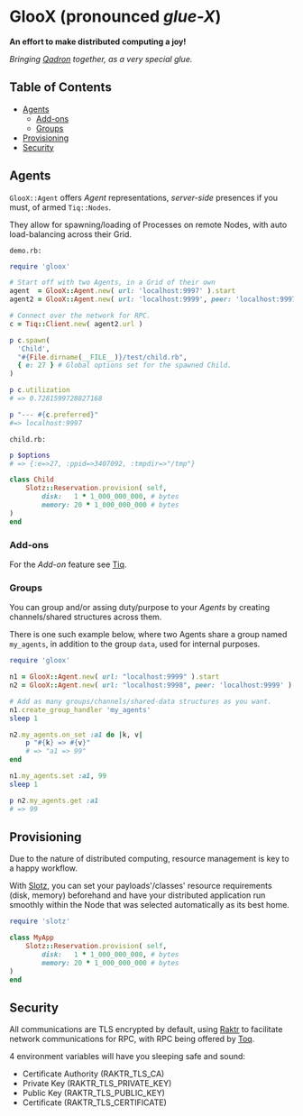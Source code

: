 # GlooX (pronounced _glue-X_)

**An effort to make distributed computing a joy!**

_Bringing [Qadron](https://github.com/qadron) together, as a very special glue._

## Table of Contents

- [Agents](#agents)
  - [Add-ons](#add-ons)
  - [Groups](#groups)
- [Provisioning](#provisioning)
- [Security](#security)

## Agents

`GlooX::Agent` offers _Agent_ representations, _server-side_ presences if you must,
of armed `Tiq::Nodes`.

They allow for spawning/loading of Processes on remote Nodes, with auto load-balancing
across their Grid.

`demo.rb:`
```ruby
require 'gloox'

# Start off with two Agents, in a Grid of their own
agent  = GlooX::Agent.new( url: 'localhost:9997' ).start
agent2 = GlooX::Agent.new( url: 'localhost:9999', peer: 'localhost:9997' ).start

# Connect over the network for RPC.
c = Tiq::Client.new( agent2.url )

p c.spawn(
  'Child',
  "#{File.dirname(__FILE__)}/test/child.rb",
  { e: 27 } # Global options set for the spawned Child.
)

p c.utilization
# => 0.7281599728827168

p "--- #{c.preferred}"
#=> localhost:9997
```

`child.rb:`
```ruby
p $options
# => {:e=>27, :ppid=>3407092, :tmpdir=>"/tmp"}

class Child
    Slotz::Reservation.provision( self,
        disk:   1 * 1_000_000_000, # bytes
        memory: 20 * 1_000_000_000 # bytes
)
end
```

### Add-ons

For the _Add-on_ feature see [Tiq](https://github.com/qadron/tiq?tab=readme-ov-file#add-ons).

### Groups

You can group and/or assing duty/purpose to your _Agents_ by creating channels/shared structures across them.

There is one such example below, where two Agents share a group named `my_agents`, in addition to the group `data`, 
used for internal purposes.

```ruby
require 'gloox'

n1 = GlooX::Agent.new( url: "localhost:9999" ).start
n2 = GlooX::Agent.new( url: "localhost:9998", peer: 'localhost:9999' ).start

# Add as many groups/channels/shared-data structures as you want.
n1.create_group_handler 'my_agents'
sleep 1

n2.my_agents.on_set :a1 do |k, v|
    p "#{k} => #{v}"
    # => "a1 => 99"
end

n1.my_agents.set :a1, 99
sleep 1

p n2.my_agents.get :a1
# => 99
```

## Provisioning

Due to the nature of distributed computing, resource management is key to a happy workflow.

With [Slotz](https://github.com/qadron/slotz), you can set your payloads'/classes' resource requirements (disk, memory)
beforehand and have your distributed application run smoothly within the Node that was selected automatically as its best home.

```ruby
require 'slotz'

class MyApp
    Slotz::Reservation.provision( self,
        disk:   1 * 1_000_000_000, # bytes
        memory: 20 * 1_000_000_000 # bytes
)
end
```

## Security

All communications are TLS encrypted by default, using [Raktr](https://github.com/qadron/raktr) to facilitate network
communications for RPC, with RPC being offered by [Toq](https://github.com/qadron/toq).

4 environment variables will have you sleeping safe and sound:

* Certificate Authority (RAKTR_TLS_CA)
* Private Key (RAKTR_TLS_PRIVATE_KEY)
* Public Key (RAKTR_TLS_PUBLIC_KEY)
* Certificate (RAKTR_TLS_CERTIFICATE)
